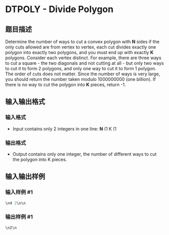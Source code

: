 # DTPOLY - Divide Polygon

## 题目描述

Determine the number of ways to cut a convex polygon with **N** sides if the only cuts allowed are from vertex to vertex, each cut divides exactly one polygon into exactly two polygons, and you must end up with exactly **K** polygons. Consider each vertex distinct. For example, there are three ways to cut a square - the two diagonals and not cutting at all - but only two ways to cut it to form 2 polygons, and only one way to cut it to form 1 polygon. The order of cuts does not matter. Since the number of ways is very large, you should return the number taken modulo 1000000000 (one billion). If there is no way to cut the polygon into **K** pieces, return -1.

## 输入输出格式

### 输入格式

- Input contains only 2 integers in one line: **N** (1 K (1

### 输出格式

- Output contains only one integer, the number of different ways to cut the polygon into K pieces.

## 输入输出样例

### 输入样例 #1

```cpp
\n4 2\n\n
```


### 输出样例 #1

```cpp
\n2\n
```


